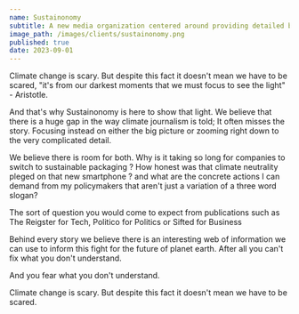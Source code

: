 ```yaml
---
name: Sustainonomy
subtitle: A new media organization centered around providing detailed but clear analysis on the challeneges and solutions for climate change 
image_path: /images/clients/sustainonomy.png
published: true
date: 2023-09-01
---
```


Climate change is scary. But despite this fact it doesn't mean we have to be scared, "it's
from our darkest moments that we must focus to see the light" - Aristotle.

And that's why Sustainonomy is here to show that light. We believe that there is a huge gap
in the way climate journalism is told; It often misses the story. Focusing instead on 
either the big picture or zooming right down to the very complicated detail. 

We believe there is room for both. Why is it taking so long for companies to switch to
sustainable packaging ? How honest was that climate neutrality pleged on that new
smartphone ? and what are the concrete actions I can demand from my policymakers that 
aren't just a variation of a three word slogan? 

The sort of question you would come to expect from publications such as The Reigster for
Tech, Politico for Politics or Sifted for Business

Behind every story we believe there is an interesting web of information we can use
to inform this fight for the future of planet earth. After all you can't fix what you don't
understand.  

And you fear what you don't understand. 

Climate change is scary. But despite this fact it doesn't mean we have to be scared.